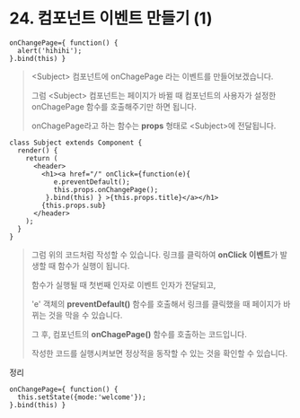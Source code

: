 # 24. 컴포넌트 이벤트 만들기 (1)



```react
onChangePage={ function() {
  alert('hihihi');
}.bind(this) }
```

> \<Subject> 컴포넌트에 onChagePage 라는 이벤트를 만들어보겠습니다.
>
> 그럼 \<Subject> 컴포넌트는 페이지가 바뀔 때 컴포넌트의 사용자가 설정한 onChagePage 함수를 호출해주기만 하면 됩니다.
>
> onChagePage라고 하는 함수는 **props** 형태로 \<Subject>에 전달됩니다.



```react
class Subject extends Component {
  render() {
    return ( 
      <header>
        <h1><a href="/" onClick={function(e){
           e.preventDefault();
           this.props.onChangePage();
         }.bind(this) } >{this.props.title}</a></h1>
        {this.props.sub}
      </header>
    );
  }
}
```

> 그럼 위의 코드처럼 작성할 수 있습니다. 링크를 클릭하여 **onClick 이벤트**가 발생할 때 함수가 실행이 됩니다.
>
> 함수가 실행될 때 첫번째 인자로 이벤트 인자가 전달되고,
>
> 'e' 객체의 **preventDefault()** 함수를 호출해서 링크를 클릭했을 때 페이지가 바뀌는 것을 막을 수 있습니다.
>
> 그 후, <Subject> 컴포넌트의 **onChagePage()** 함수를 호출하는 코드입니다.
>
> 작성한 코드를 실행시켜보면 정상적을 동작할 수 있는 것을 확인할 수 있습니다.



정리

```react
onChangePage={ function() {
  this.setState({mode:'welcome'});
}.bind(this) }
```

